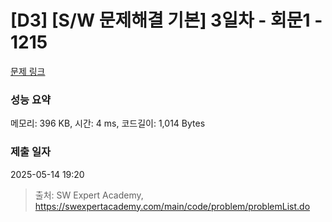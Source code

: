 # [D3] [S/W 문제해결 기본] 3일차 - 회문1 - 1215 

[문제 링크](https://swexpertacademy.com/main/code/problem/problemDetail.do?contestProbId=AV14QpAaAAwCFAYi) 

### 성능 요약

메모리: 396 KB, 시간: 4 ms, 코드길이: 1,014 Bytes

### 제출 일자

2025-05-14 19:20



> 출처: SW Expert Academy, https://swexpertacademy.com/main/code/problem/problemList.do